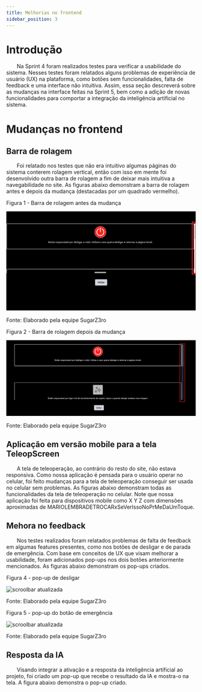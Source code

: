 ```yaml
---
title: Melhorias no frontend
sidebar_position: 3
---
```


# Introdução

&emsp;&emsp;Na Sprint 4 foram realizados testes para verificar a usabilidade do sistema. Nesses testes foram relatados alguns problemas de experiência de usuário (UX) na plataforma, como botões sem funcionalidades, falta de feedback e uma interface não intuitiva. Assim, essa seção descreverá sobre as mudanças na interface feitas na Sprint 5, bem como a adição de novas funcionalidades para comportar a integração da inteligência artificial no sistema.

# Mudanças no frontend

## Barra de rolagem

&emsp;&emsp;Foi relatado nos testes que não era intuitivo algumas páginas do sistema conterem rolagem vertical, então com isso em mente foi desenvolvido outra barra de rolagem a fim de deixar mais intuitiva a navegabilidade no site. As figuras abaixo demonstram a barra de rolagem antes e depois da mudança (destacadas por um quadrado vermelho).

<p style={{textAlign: 'center'}}>Figura 1 - Barra de rolagem antes da mudança</p>

![scroolbar atualizada](../../../static/img/sprint-5/scroll_antigo.png)

<p style={{textAlign: 'center'}}>Fonte: Elaborado pela equipe SugarZ3ro</p>

<p style={{textAlign: 'center'}}>Figura 2 - Barra de rolagem depois da mudança</p>

![scroolbar atualizada](../../../static/img/sprint-5/scroll_doc.png)

<p style={{textAlign: 'center'}}>Fonte: Elaborado pela equipe SugarZ3ro</p>

## Aplicação em versão mobile para a tela TeleopScreen

&emsp;&emsp;A tela de teleoperação, ao contrário do resto do site, não estava responsiva. Como nossa aplicação é pensada para o usuário operar no celular, foi feito mudanças para a tela de teleoperação conseguir ser usada no celular sem problemas. As figuras abaixo demonstram todas as funcionalidades da tela de teleoperação no celular. Note que nossa aplicação foi feita para dispositivos mobile como X Y Z com dimensões aproximadas de MARIOLEMBRADETROCARxSeVerIssoNoPrMeDaUmToque.

## Mehora no feedback

&emsp;&emsp;Nos testes realizados foram relatados problemas de falta de feedback em algumas features presentes, como nos botões de desligar e de parada de emergência. Com base em conceitos de UX que visam melhorar a usabilidade, foram adicionados pop-ups nos dois botões anteriormente mencionados. As figuras abaixo demonstram os pop-ups criados.

<p style={{textAlign: 'center'}}>Figura 4 - pop-up de desligar</p>

![scroolbar atualizada](../../../static/img/sprint-5/popup_desligar.png)

<p style={{textAlign: 'center'}}>Fonte: Elaborado pela equipe SugarZ3ro</p>

<p style={{textAlign: 'center'}}>Figura 5 - pop-up do botão de emergência</p>

![scroolbar atualizada](../../../static/img/sprint-5/popup_emergencia.png)

<p style={{textAlign: 'center'}}>Fonte: Elaborado pela equipe SugarZ3ro</p>

## Resposta da IA

&emsp;&emsp;Visando integrar a ativação e a resposta da inteligência artificial ao projeto, foi criado um pop-up que recebe o resultado da IA e mostra-o na tela. A figura abaixo demonstra o pop-up criado.